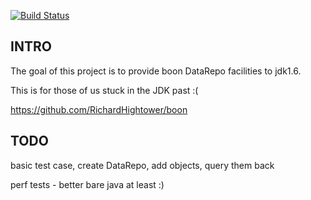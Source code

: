 [![Build Status](https://travis-ci.org/kimptoc/boon.svg?branch=master)](https://travis-ci.org/kimptoc/boon)

INTRO
---

The goal of this project is to provide boon DataRepo facilities to jdk1.6.

This is for those of us stuck in the JDK past :(

https://github.com/RichardHightower/boon

TODO
---

basic test case, create DataRepo, add objects, query them back

perf tests - better bare java at least :)